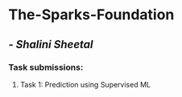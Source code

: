 # The-Sparks-Foundation
## <i>- Shalini Sheetal</i>
### Task submissions:
<ol>
  <li>Task 1: Prediction using Supervised ML</li>
</ol>
